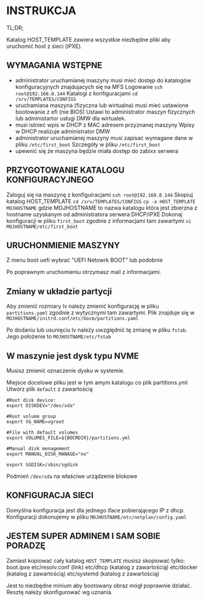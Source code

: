 # INSTRUKCJA

TL;DR;

Katalog HOST_TEMPLATE zawiera wszystkie niezbędne pliki aby uruchomić host z sieci (iPXE).

## WYMAGANIA WSTĘPNE

- administrator uruchamianej maszyny musi mieć dostęp do katalogów konfiguracyjnych znajdujacych się na MFS
    Logowanie `ssh root@192.168.8.144`
    Katalogi z konfiguracjami `cd /srv/TEMPLATES/CONFIGS`
- uruchamiana maszyna (fizyczna lub wirtualna) musi mieć ustawione bootowanie z efi (nie BIOS)
    Ustawi to administrator maszyn fizycznych lub administartor usługi DMW dla wirtualek.
- musi istnieć wpis w DHCP z MAC adresem przyznanej maszyny
    Wpisy w DHCP realizuje administrator DMW
- administrator uruchamianej maszyny musi zapisać wymagane dane w pliku `/etc/first_boot`
    Szczegóły w pliku `/etc/first_boot`
- upewnić się że maszyna będzie miała dostęp do zabixx serwera

## PRZYGOTOWANIE KATALOGU KONFIGURACYJNEGO

Zaloguj się na maszynę z konfiguiracjami 
`ssh root@192.168.8.144`
Skopiuj katalog HOST_TEMPLATE
`cd /srv/TEMPLATES/CONFIGS`
`cp -a HOST_TEMPLATE MOJHOSTNAME`
gdzie MOJHOSTNAME to nazwa katalogu która jest zbierzna z hostname uzyskanym od administratora serwera DHCP/iPXE
Dokonaj konfiguracji w pliku `first_boot` zgodnie z informacjami tam zawartymi
`vi MOJHOSTNAME/etc/first_boot`

## URUCHONMIENIE MASZYNY

Z menu boot uefi wybrać "UEFI Netowrk BOOT" lub podobnie

Po poprawnym uruchomieniu otrzymasz mail z informacjami.


## Zmiany w układzie partycji

Aby zmienić rozmiary lv należy zmienić konfigurację w pliku `partitions.yaml` zgodnie z wytycznymi tam zawartymi.
Plik znajduje się w `MOJHOSTNAME/initrd.conf/etc/bocm/partitions.yaml`

Po dodaniu lub usunięciu lv należy uwzględnić tę zmianę w pliku `fstab`. Jego położenie to `MOJHOSTNAME/etc/fstab`

## W maszynie jest dysk typu NVME

Musisz zmienić oznaczenie dysku w systemie. 

Miejsce docelowe pliku jest w tym amym katalogu co plik partitions.yml
Utwórz plik `default` z zawartością

    #Root disk device:
    export DISKDEV="/dev/sda"

    #Root volume group
    export VG_NAME=vgroot

    #File with default volumes
    export VOLUMES_FILE=${BOCMDIR}/partitions.yml

    #Manual disk menagement
    export MANUAL_DISK_MANAGE="no"

    export SGDISK=/sbin/sgdisk


Podmień `/dev/sda` na właściwe urządzenie blokowe



## KONFIGURACJA SIECI

Domyślna konfiguracja jest dla jednego iface pobierającego IP z dhcp.
Konfiguracji dokonujemy w pliku `MOJHOSTNAME/etc/netplan/config.yaml`


## JESTEM SUPER ADMINEM I SAM SOBIE PORADZĘ

Zamiast kopiować cały katalog `HOST_TEMPLATE` musisz skopiować tylko:
boot.ipxe
etc/resolv.conf (link)
etc/dhcp (katalog z zawartością)
etc/docker (katalog z zawartością)
etc/systemd (katalog z zawartością)

Jest to niezbędne minium aby bootowany obraz mógł poprawnie działać.
Resztę należy skonfigurować wg uznania.
